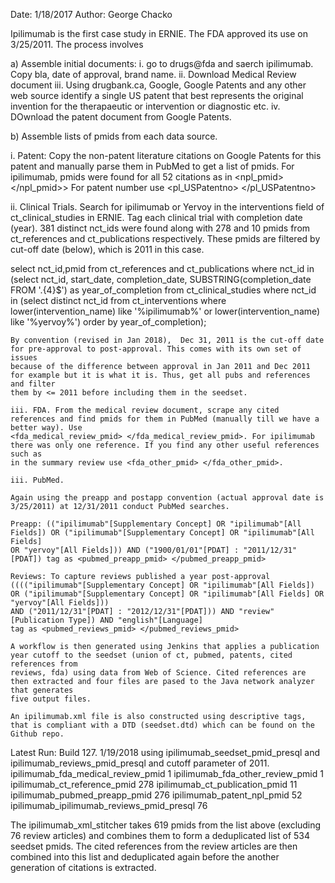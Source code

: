 Date: 1/18/2017
Author: George Chacko

Ipilimumab is the first case study in ERNIE. The FDA approved its use on 3/25/2011. The process involves

a) Assemble initial documents: 
   i. go to drugs@fda and saerch ipilimumab. Copy bla, date of approval, brand name.
   ii. Download Medical Review document
   iii. Using drugbank.ca, Google, Google Patents and any other web source identify a single US patent that best represents the original invention 
   for the therapaeutic or intervention or diagnostic etc. 
   iv. DOwnload the patent document from Google Patents.

b) Assemble lists of pmids from each data source. 

   i. Patent: Copy the non-patent literature citations on Google Patents for this patent and manually parse them in PubMed to get a list of pmids. 
   For ipilimumab, pmids were found for all 52 citations as in <npl_pmid></npl_pmid>> For patent number use <pl_USPatentno> </pl_USPatentno>

   ii. Clinical Trials. Search for ipilimumab or Yervoy in the interventions field of ct_clinical_studies in ERNIE. Tag each clinical trial with completion
   date (year). 381 distinct nct_ids were found along with 278 and 10 pmids from ct_references and ct_publications respectively. These pmids are filtered
   by cut-off date (below), which is 2011 in this case.

   select nct_id,pmid  from ct_references and ct_publications where nct_id in (select nct_id, start_date, completion_date, SUBSTRING(completion_date 
   FROM '.{4}$') as year_of_completion from ct_clinical_studies where nct_id in (select distinct nct_id from ct_interventions where lower(intervention_name) 
   like '%ipilimumab%' or lower(intervention_name) like '%yervoy%') order by year_of_completion);

    By convention (revised in Jan 2018),  Dec 31, 2011 is the cut-off date for pre-approval to post-approval. This comes with its own set of issues 
    because of the difference between approval in Jan 2011 and Dec 2011 for example but it is what it is. Thus, get all pubs and references and filter 
    them by <= 2011 before including them in the seedset.

    iii. FDA. From the medical review document, scrape any cited references and find pmids for them in PubMed (manually till we have a better way). Use
    <fda_medical_review_pmid> </fda_medical_review_pmid>. For ipilimumab there was only one reference. If you find any other useful references such as 
    in the summary review use <fda_other_pmid> </fda_other_pmid>.

    iii. PubMed. 

    Again using the preapp and postapp convention (actual approval date is 3/25/2011) at 12/31/2011 conduct PubMed searches.

    Preapp: (("ipilimumab"[Supplementary Concept] OR "ipilimumab"[All Fields]) OR ("ipilimumab"[Supplementary Concept] OR "ipilimumab"[All Fields] 
    OR "yervoy"[All Fields])) AND ("1900/01/01"[PDAT] : "2011/12/31"[PDAT]) tag as <pubmed_preapp_pmid> </pubmed_preapp_pmid>

    Reviews: To capture reviews published a year post-approval (((("ipilimumab"[Supplementary Concept] OR "ipilimumab"[All Fields]) 
    OR ("ipilimumab"[Supplementary Concept] OR "ipilimumab"[All Fields] OR "yervoy"[All Fields])) 
    AND ("2011/12/31"[PDAT] : "2012/12/31"[PDAT])) AND "review"[Publication Type]) AND "english"[Language]
    tag as <pubmed_reviews_pmid> </pubmed_reviews_pmid> 

    A workflow is then generated using Jenkins that applies a publication year cutoff to the seedset (union of ct, pubmed, patents, cited references from 
    reviews, fda) using data from Web of Science. Cited references are then extracted and four files are pased to the Java network analyzer that generates
    five output files.

    An ipilimumab.xml file is also constructed using descriptive tags, that is compliant with a DTD (seedset.dtd) which can be found on the Github repo.

Latest Run: Build 127. 1/19/2018 using ipilimumab_seedset_pmid_presql and ipilimumab_reviews_pmid_presql and cutoff parameter of 2011.
ipilimumab_fda_medical_review_pmid 1
ipilimumab_fda_other_review_pmid   1
ipilimumab_ct_reference_pmid	   278
ipilimumab_ct_publication_pmid	   11
ipilimumab_pubmed_preapp_pmid	   276
ipilimumab_patent_npl_pmid	   52
ipilimumab_ipilimumab_reviews_pmid_presql 76

The ipilimumab_xml_stitcher takes 619 pmids from the list above (excluding 76 review articles) and combines them to form a deduplicated list of 534 seedset pmids. The cited references from the review articles are then combined into this list and deduplicated again before
the another generation of citations is extracted.



